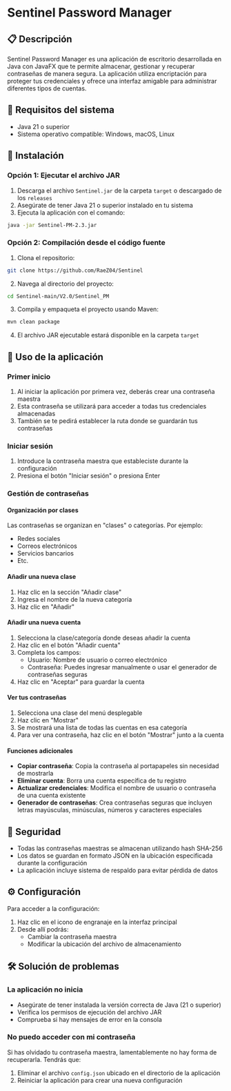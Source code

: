 # Sentinel Password Manager


## 📋 Descripción

Sentinel Password Manager es una aplicación de escritorio desarrollada en Java con JavaFX que te permite almacenar, gestionar y recuperar contraseñas de manera segura. La aplicación utiliza encriptación para proteger tus credenciales y ofrece una interfaz amigable para administrar diferentes tipos de cuentas.

## 🔧 Requisitos del sistema

- Java 21 o superior
- Sistema operativo compatible: Windows, macOS, Linux

## 🚀 Instalación

### Opción 1: Ejecutar el archivo JAR

1. Descarga el archivo `Sentinel.jar` de la carpeta `target` o descargado de los `releases`
2. Asegúrate de tener Java 21 o superior instalado en tu sistema
3. Ejecuta la aplicación con el comando:

```bash
java -jar Sentinel-PM-2.3.jar
```

### Opción 2: Compilación desde el código fuente

1. Clona el repositorio:

```bash
git clone https://github.com/RaeZ04/Sentinel
```

2. Navega al directorio del proyecto:

```bash
cd Sentinel-main/V2.0/Sentinel_PM
```

3. Compila y empaqueta el proyecto usando Maven:

```bash
mvn clean package
```

4. El archivo JAR ejecutable estará disponible en la carpeta `target`

## 📱 Uso de la aplicación

### Primer inicio

1. Al iniciar la aplicación por primera vez, deberás crear una contraseña maestra
2. Esta contraseña se utilizará para acceder a todas tus credenciales almacenadas
3. También se te pedirá establecer la ruta donde se guardarán tus contraseñas

### Iniciar sesión

1. Introduce la contraseña maestra que estableciste durante la configuración
2. Presiona el botón "Iniciar sesión" o presiona Enter

### Gestión de contraseñas

#### Organización por clases

Las contraseñas se organizan en "clases" o categorías. Por ejemplo:
- Redes sociales
- Correos electrónicos
- Servicios bancarios
- Etc.

#### Añadir una nueva clase

1. Haz clic en la sección "Añadir clase"
2. Ingresa el nombre de la nueva categoría
3. Haz clic en "Añadir"

#### Añadir una nueva cuenta

1. Selecciona la clase/categoría donde deseas añadir la cuenta
2. Haz clic en el botón "Añadir cuenta"
3. Completa los campos:
   - Usuario: Nombre de usuario o correo electrónico
   - Contraseña: Puedes ingresar manualmente o usar el generador de contraseñas seguras
4. Haz clic en "Aceptar" para guardar la cuenta

#### Ver tus contraseñas

1. Selecciona una clase del menú desplegable
2. Haz clic en "Mostrar"
3. Se mostrará una lista de todas las cuentas en esa categoría
4. Para ver una contraseña, haz clic en el botón "Mostrar" junto a la cuenta

#### Funciones adicionales

- **Copiar contraseña**: Copia la contraseña al portapapeles sin necesidad de mostrarla
- **Eliminar cuenta**: Borra una cuenta específica de tu registro
- **Actualizar credenciales**: Modifica el nombre de usuario o contraseña de una cuenta existente
- **Generador de contraseñas**: Crea contraseñas seguras que incluyen letras mayúsculas, minúsculas, números y caracteres especiales

## 🔐 Seguridad

- Todas las contraseñas maestras se almacenan utilizando hash SHA-256
- Los datos se guardan en formato JSON en la ubicación especificada durante la configuración
- La aplicación incluye sistema de respaldo para evitar pérdida de datos

## ⚙️ Configuración

Para acceder a la configuración:
1. Haz clic en el icono de engranaje en la interfaz principal
2. Desde allí podrás:
   - Cambiar la contraseña maestra
   - Modificar la ubicación del archivo de almacenamiento

## 🛠️ Solución de problemas

### La aplicación no inicia

- Asegúrate de tener instalada la versión correcta de Java (21 o superior)
- Verifica los permisos de ejecución del archivo JAR
- Comprueba si hay mensajes de error en la consola

### No puedo acceder con mi contraseña

Si has olvidado tu contraseña maestra, lamentablemente no hay forma de recuperarla. Tendrás que:
1. Eliminar el archivo `config.json` ubicado en el directorio de la aplicación
2. Reiniciar la aplicación para crear una nueva configuración
